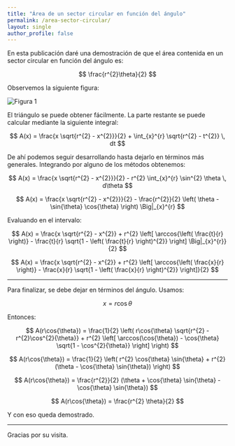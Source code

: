 ```yaml
---
title: "Área de un sector circular en función del ángulo"
permalink: /area-sector-circular/
layout: single
author_profile: false
---
```


En esta publicación daré una demostración de que el área contenida en un sector circular en función del ángulo es:

$$ \frac{r^{2}\theta}{2} $$


Observemos la siguiente figura:

![Figura 1](https://blogger.googleusercontent.com/img/b/R29vZ2xl/AVvXsEitkVqvGJmDOJ_-Jg8rlxqQ6yZ5Cw7u7vNnQL9-OD4bUCkaOH7L7bG5mbb3YI1F7nuWtNAQyFBTdTWk8vlrDSTqJYSiUMbM_-klmwKGVeD7hQqCUOR1rO335ifGZkUts-C84h10bJAh0So/s1600/Captura.PNG)

El triángulo se puede obtener fácilmente. La parte restante se puede calcular mediante la siguiente integral:

$$
A(x) = \frac{x \sqrt{r^{2} - x^{2}}}{2} + \int_{x}^{r} \sqrt{r^{2} - t^{2}} \, dt
$$

De ahí podemos seguir desarrollando hasta dejarlo en términos más generales. Integrando por alguno de los métodos obtenemos:

$$
A(x) = \frac{x \sqrt{r^{2} - x^{2}}}{2} - r^{2} \int_{x}^{r} \sin^{2} \theta \, d\theta
$$

$$
A(x) = \frac{x \sqrt{r^{2} - x^{2}}}{2} - \frac{r^{2}}{2} \left( \theta - \sin{\theta} \cos{\theta} \right) \Big|_{x}^{r}
$$

Evaluando en el intervalo:

$$
A(x) = \frac{x \sqrt{r^{2} - x^{2}} + r^{2} \left[ \arccos{\left( \frac{t}{r} \right)} - \frac{t}{r} \sqrt{1 - \left( \frac{t}{r} \right)^{2}} \right] \Big|_{x}^{r}}{2}
$$

$$
A(x) = \frac{x \sqrt{r^{2} - x^{2}} + r^{2} \left[ \arccos{\left( \frac{x}{r} \right)} - \frac{x}{r} \sqrt{1 - \left( \frac{x}{r} \right)^{2}} \right]}{2}
$$

---

Para finalizar, se debe dejar en términos del ángulo. Usamos:

$$
x = r \cos{\theta}
$$

Entonces:

$$
A(r\cos{\theta}) = \frac{1}{2} \left( r\cos{\theta} \sqrt{r^{2} - r^{2}\cos^{2}{\theta}} + r^{2} \left[ \arccos(\cos{\theta}) - \cos{\theta} \sqrt{1 - \cos^{2}{\theta}} \right] \right)
$$

$$
A(r\cos{\theta}) = \frac{1}{2} \left( r^{2} \cos{\theta} \sin{\theta} + r^{2} (\theta - \cos{\theta} \sin{\theta}) \right)
$$

$$
A(r\cos{\theta}) = \frac{r^{2}}{2} (\theta + \cos{\theta} \sin{\theta} - \cos{\theta} \sin{\theta})
$$

$$
A(r\cos{\theta}) = \frac{r^{2} \theta}{2}
$$

Y con eso queda demostrado.

---

Gracias por su visita.
